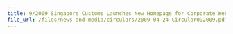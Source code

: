 ```yaml
---
title: 9/2009 Singapore Customs Launches New Homepage for Corporate Website
file_url: /files/news-and-media/circulars/2009-04-24-Circular092009.pdf
---
```


